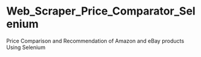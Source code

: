 # Web_Scraper_Price_Comparator_Selenium
Price Comparison and Recommendation of Amazon and eBay products Using Selenium
